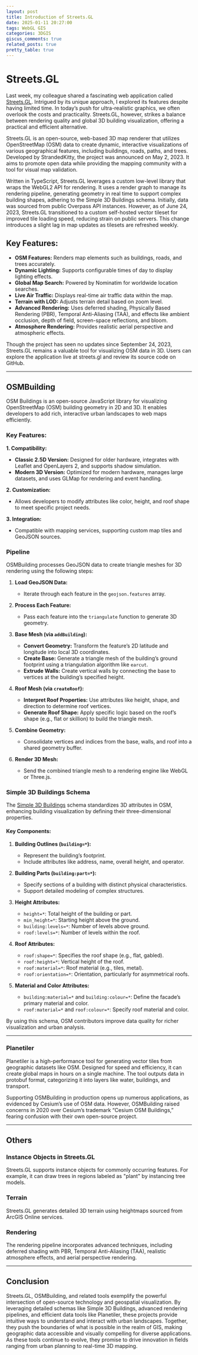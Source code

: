 ```yaml
---
layout: post
title: Introduction of Streets.GL
date: 2025-01-11 20:27:00
tags: WebGL GIS
categories: 3DGIS  
giscus_comments: true
related_posts: true
pretty_table: true
---
```


# Streets.GL

Last week, my colleague shared a fascinating web application called [Streets.GL](https://streets.gl/). Intrigued by its unique approach, I explored its features despite having limited time. In today’s push for ultra-realistic graphics, we often overlook the costs and practicality. Streets.GL, however, strikes a balance between rendering quality and global 3D building visualization, offering a practical and efficient alternative.

Streets.GL is an open-source, web-based 3D map renderer that utilizes OpenStreetMap (OSM) data to create dynamic, interactive visualizations of various geographical features, including buildings, roads, paths, and trees. Developed by StrandedKitty, the project was announced on May 2, 2023. It aims to promote open data while providing the mapping community with a tool for visual map validation.

Written in TypeScript, Streets.GL leverages a custom low-level library that wraps the WebGL2 API for rendering. It uses a render graph to manage its rendering pipeline, generating geometry in real time to support complex building shapes, adhering to the Simple 3D Buildings schema. Initially, data was sourced from public Overpass API instances. However, as of June 24, 2023, Streets.GL transitioned to a custom self-hosted vector tileset for improved tile loading speed, reducing strain on public servers. This change introduces a slight lag in map updates as tilesets are refreshed weekly.

## Key Features:

- **OSM Features:** Renders map elements such as buildings, roads, and trees accurately.
- **Dynamic Lighting:** Supports configurable times of day to display lighting effects.
- **Global Map Search:** Powered by Nominatim for worldwide location searches.
- **Live Air Traffic:** Displays real-time air traffic data within the map.
- **Terrain with LOD:** Adjusts terrain detail based on zoom level.
- **Advanced Rendering:** Uses deferred shading, Physically Based Rendering (PBR), Temporal Anti-Aliasing (TAA), and effects like ambient occlusion, depth of field, screen-space reflections, and bloom.
- **Atmosphere Rendering:** Provides realistic aerial perspective and atmospheric effects.

Though the project has seen no updates since September 24, 2023, Streets.GL remains a valuable tool for visualizing OSM data in 3D. Users can explore the application live at streets.gl and review its source code on GitHub.

---

## OSMBuilding

OSM Buildings is an open-source JavaScript library for visualizing OpenStreetMap (OSM) building geometry in 2D and 3D. It enables developers to add rich, interactive urban landscapes to web maps efficiently.

### Key Features:

**1. Compatibility:**

- **Classic 2.5D Version:** Designed for older hardware, integrates with Leaflet and OpenLayers 2, and supports shadow simulation.
- **Modern 3D Version:** Optimized for modern hardware, manages large datasets, and uses GLMap for rendering and event handling.

**2. Customization:**

- Allows developers to modify attributes like color, height, and roof shape to meet specific project needs.

**3. Integration:**

- Compatible with mapping services, supporting custom map tiles and GeoJSON sources.

### Pipeline

OSMBuilding processes GeoJSON data to create triangle meshes for 3D rendering using the following steps:

1. **Load GeoJSON Data:**
   - Iterate through each feature in the `geojson.features` array.

2. **Process Each Feature:**
   - Pass each feature into the `triangulate` function to generate 3D geometry.

3. **Base Mesh (via `addBuilding`):**
   - **Convert Geometry:** Transform the feature’s 2D latitude and longitude into local 3D coordinates.
   - **Create Base:** Generate a triangle mesh of the building’s ground footprint using a triangulation algorithm like `earcut`.
   - **Extrude Walls:** Create vertical walls by connecting the base to vertices at the building’s specified height.

4. **Roof Mesh (via `createRoof`):**
   - **Interpret Roof Properties:** Use attributes like height, shape, and direction to determine roof vertices.
   - **Generate Roof Shape:** Apply specific logic based on the roof’s shape (e.g., flat or skillion) to build the triangle mesh.

5. **Combine Geometry:**
   - Consolidate vertices and indices from the base, walls, and roof into a shared geometry buffer.

6. **Render 3D Mesh:**
   - Send the combined triangle mesh to a rendering engine like WebGL or Three.js.

### Simple 3D Buildings Schema

The [Simple 3D Buildings](https://wiki.openstreetmap.org/wiki/Simple_3D_Buildings) schema standardizes 3D attributes in OSM, enhancing building visualization by defining their three-dimensional properties.

#### Key Components:

1. **Building Outlines (`building=*`):**
   - Represent the building’s footprint.
   - Include attributes like address, name, overall height, and operator.

2. **Building Parts (`building:part=*`):**
   - Specify sections of a building with distinct physical characteristics.
   - Support detailed modeling of complex structures.

3. **Height Attributes:**
   - `height=*`: Total height of the building or part.
   - `min_height=*`: Starting height above the ground.
   - `building:levels=*`: Number of levels above ground.
   - `roof:levels=*`: Number of levels within the roof.

4. **Roof Attributes:**
   - `roof:shape=*`: Specifies the roof shape (e.g., flat, gabled).
   - `roof:height=*`: Vertical height of the roof.
   - `roof:material=*`: Roof material (e.g., tiles, metal).
   - `roof:orientation=*`: Orientation, particularly for asymmetrical roofs.

5. **Material and Color Attributes:**
   - `building:material=*` and `building:colour=*`: Define the facade’s primary material and color.
   - `roof:material=*` and `roof:colour=*`: Specify roof material and color.

By using this schema, OSM contributors improve data quality for richer visualization and urban analysis.

---

### Planetiler

Planetiler is a high-performance tool for generating vector tiles from geographic datasets like OSM. Designed for speed and efficiency, it can create global maps in hours on a single machine. The tool outputs data in protobuf format, categorizing it into layers like water, buildings, and transport.

Supporting OSMBuilding in production opens up numerous applications, as evidenced by Cesium’s use of OSM data. However, OSMBuilding raised concerns in 2020 over Cesium’s trademark “Cesium OSM Buildings,” fearing confusion with their own open-source project.

---

## Others

### Instance Objects in Streets.GL

Streets.GL supports instance objects for commonly occurring features. For example, it can draw trees in regions labeled as "plant" by instancing tree models.

### Terrain

Streets.GL generates detailed 3D terrain using heightmaps sourced from ArcGIS Online services.

### Rendering

The rendering pipeline incorporates advanced techniques, including deferred shading with PBR, Temporal Anti-Aliasing (TAA), realistic atmosphere effects, and aerial perspective rendering.

---

## Conclusion

Streets.GL, OSMBuilding, and related tools exemplify the powerful intersection of open-source technology and geospatial visualization. By leveraging detailed schemas like Simple 3D Buildings, advanced rendering pipelines, and efficient data tools like Planetiler, these projects provide intuitive ways to understand and interact with urban landscapes. Together, they push the boundaries of what is possible in the realm of GIS, making geographic data accessible and visually compelling for diverse applications. As these tools continue to evolve, they promise to drive innovation in fields ranging from urban planning to real-time 3D mapping.
